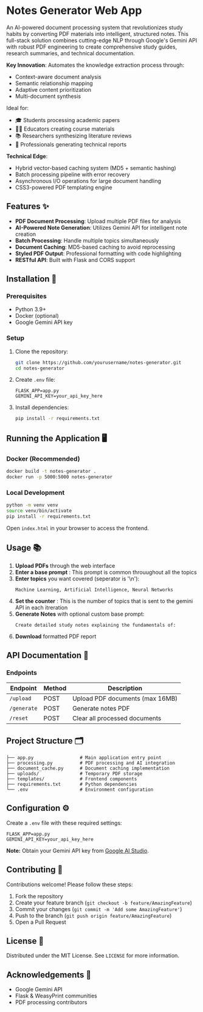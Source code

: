 # Notes Generator Web App

An AI-powered document processing system that revolutionizes study habits by converting PDF materials into intelligent, structured notes. This full-stack solution combines cutting-edge NLP through Google's Gemini API with robust PDF engineering to create comprehensive study guides, research summaries, and technical documentation.

**Key Innovation**: Automates the knowledge extraction process through:
- Context-aware document analysis
- Semantic relationship mapping
- Adaptive content prioritization
- Multi-document synthesis

Ideal for:
- 🎓 Students processing academic papers
- 👩🏫 Educators creating course materials
- 📚 Researchers synthesizing literature reviews
- 💼 Professionals generating technical reports

**Technical Edge**:
- Hybrid vector-based caching system (MD5 + semantic hashing)
- Batch processing pipeline with error recovery
- Asynchronous I/O operations for large document handling
- CSS3-powered PDF templating engine

## Features ✨

- **PDF Document Processing**: Upload multiple PDF files for analysis
- **AI-Powered Note Generation**: Utilizes Gemini API for intelligent note creation
- **Batch Processing**: Handle multiple topics simultaneously
- **Document Caching**: MD5-based caching to avoid reprocessing
- **Styled PDF Output**: Professional formatting with code highlighting
- **RESTful API**: Built with Flask and CORS support

## Installation 🚀

### Prerequisites
- Python 3.9+
- Docker (optional)
- Google Gemini API key

### Setup
1. Clone the repository:
   ```bash
   git clone https://github.com/yourusername/notes-generator.git
   cd notes-generator
   ```

2. Create `.env` file:
   ```env
   FLASK_APP=app.py
   GEMINI_API_KEY=your_api_key_here
   ```

3. Install dependencies:
   ```bash
   pip install -r requirements.txt
   ```

## Running the Application 🖥️

### Docker (Recommended)
```bash
docker build -t notes-generator .
docker run -p 5000:5000 notes-generator
```

### Local Development
```bash
python -m venv venv
source venv/bin/activate
pip install -r requirements.txt
```

Open `index.html` in your browser to access the frontend.

## Usage 📚

1. **Upload PDFs** through the web interface
2.  **Enter a base prompt** : This prompt is common throuughout all the topics
3. **Enter topics** you want covered (seperator is '\n'):
   ```plaintext
   Machine Learning, Artificial Intelligence, Neural Networks
   ```
4. **Set the counter** : This is the number of topics that is sent to the gemini API in each itreration
5. **Generate Notes** with optional custom base prompt:
   ```plaintext
   Create detailed study notes explaining the fundamentals of:
   ```
6. **Download** formatted PDF report

## API Documentation 🔧

### Endpoints
| Endpoint | Method | Description |
|----------|--------|-------------|
| `/upload` | POST | Upload PDF documents (max 16MB) |
| `/generate` | POST | Generate notes PDF |
| `/reset` | POST | Clear all processed documents |

## Project Structure 🗂️

```
├── app.py                 # Main application entry point
├── processing.py          # PDF processing and AI integration
├── document_cache.py      # Document caching implementation
├── uploads/               # Temporary PDF storage
├── templates/             # Frontend components
├── requirements.txt       # Python dependencies
└── .env                   # Environment configuration
```

## Configuration ⚙️

Create a `.env` file with these required settings:

```env
FLASK_APP=app.py
GEMINI_API_KEY=your_api_key_here
```


**Note:** Obtain your Gemini API key from [Google AI Studio](https://aistudio.google.com/).

## Contributing 🤝

Contributions welcome! Please follow these steps:
1. Fork the repository
2. Create your feature branch (`git checkout -b feature/AmazingFeature`)
3. Commit your changes (`git commit -m 'Add some AmazingFeature'`)
4. Push to the branch (`git push origin feature/AmazingFeature`)
5. Open a Pull Request

## License 📄

Distributed under the MIT License. See `LICENSE` for more information.

## Acknowledgements 🙏

- Google Gemini API
- Flask & WeasyPrint communities
- PDF processing contributors
